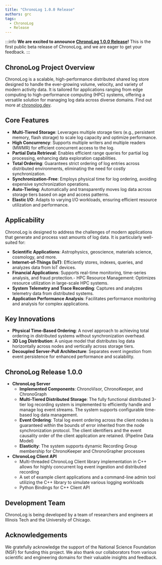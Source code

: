 ```yaml
---
title: "ChronoLog 1.0.0 Release"
authors: grc
tags:
  - ChronoLog
  - Release
---
```


:::info
**We are excited to announce [ChronoLog 1.0.0 Release](https://github.com/grc-iit/ChronoLog/releases/tag/1.0.0)!**
This is the first public beta release of ChronoLog, and we are eager to get your feedback.
:::

## ChronoLog Project Overview

ChronoLog is a scalable, high-performance distributed shared log store designed to handle the
ever-growing volume, velocity, and variety of modern activity data. It is tailored for applications
ranging from edge computing to high-performance computing (HPC) systems, offering a
versatile solution for managing log data across diverse domains. Find out more at
[chronolog.dev](https://chronolog.dev).

## Core Features

- **Multi-Tiered Storage**: Leverages multiple storage tiers (e.g., persistent memory, flash storage) to scale log capacity and optimize performance.
- **High Concurrency**: Supports multiple writers and multiple readers (MWMR) for efficient concurrent access to the log.
- **Partial Data Retrieval**: Enables efficient range queries for partial log processing, enhancing data exploration capabilities.
- **Total Ordering**: Guarantees strict ordering of log entries across distributed environments, eliminating the need for costly synchronization.
- **Synchronization-Free**: Employs physical time for log ordering, avoiding expensive synchronization operations.
- **Auto-Tiering**: Automatically and transparently moves log data across storage tiers based on age and access patterns.
- **Elastic I/O**: Adapts to varying I/O workloads, ensuring efficient resource utilization and performance.

## Applicability

ChronoLog is designed to address the challenges of modern applications that generate and
process vast amounts of log data. It is particularly well-suited for:

- **Scientific Applications**: Astrophysics, geoscience, materials science, cosmology, and more.
- **Internet-of-Things (IoT)**: Efficiently stores, indexes, queries, and analyzes data from IoT devices.
- **Financial Applications**: Supports real-time monitoring, time-series analysis, and fraud protection.- HPC Resource Management: Optimizes resource utilization in large-scale HPC systems.
- **System Telemetry and Trace Recording**: Captures and analyzes telemetry data from distributed systems.
- **Application Performance Analysis**: Facilitates performance monitoring and analysis for complex applications.

## Key Innovations

- **Physical Time-Based Ordering**: A novel approach to achieving total ordering in distributed systems without synchronization overhead.
- **3D Log Distribution**: A unique model that distributes log data horizontally across nodes and vertically across storage tiers.
- **Decoupled Server-Pull Architecture**: Separates event ingestion from event persistence for enhanced performance and scalability.

## ChronoLog Release 1.0.0

- **ChronoLog Server**
  - **Implemented Components**: ChronoVisor, ChronoKeeper, and ChronoGraph
  - **Multi-Tiered Distributed Storage**: The fully functional distributed 3-tier log recording system is implemented to efficiently handle and manage log event streams. The system supports configurable time-based log data management.
  - **Event Ordering**: Total log event ordering across the client nodes is guaranteed within the bounds of error inherited from the node synchronization protocol. The client identifiers and the event causality order of the client application are retained. (Pipeline Data Model)
  - **Elasticity**: The system supports dynamic Recording Group membership for ChronoKeeper and ChronoGrapher processes
- **ChronoLog Client API**
  - Multi-threaded ChronoLog Client library implementation in C++ allows for highly concurrent log event ingestion and distributed recording
  - A set of example client applications and a command-line admin tool utilizing the C++ library to simulate various logging workloads
  - Python Bindings for C++ Client API

## Development Team

ChronoLog is being developed by a team of researchers and engineers at Illinois Tech and the
University of Chicago.

## Acknowledgements

We gratefully acknowledge the support of the National Science Foundation (NSF) for funding
this project. We also thank our collaborators from various scientific and engineering domains for
their valuable insights and feedback.
